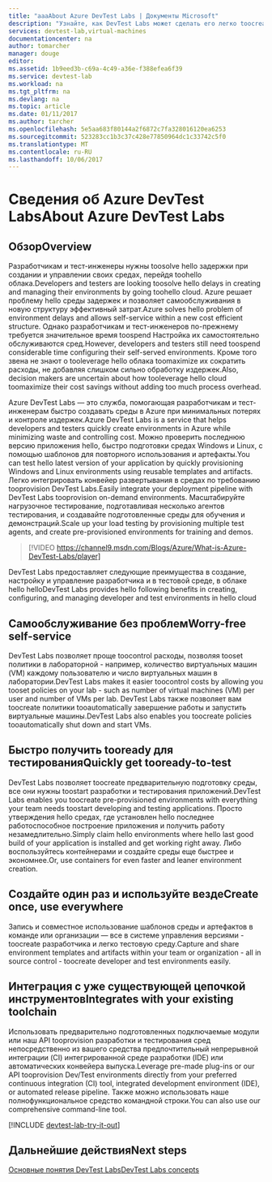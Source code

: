 ```yaml
---
title: "aaaAbout Azure DevTest Labs | Документы Microsoft"
description: "Узнайте, как DevTest Labs может сделать его легко toocreate, управление и мониторинг виртуальных машин Azure"
services: devtest-lab,virtual-machines
documentationcenter: na
author: tomarcher
manager: douge
editor: 
ms.assetid: 1b9eed3b-c69a-4c49-a36e-f388efea6f39
ms.service: devtest-lab
ms.workload: na
ms.tgt_pltfrm: na
ms.devlang: na
ms.topic: article
ms.date: 01/11/2017
ms.author: tarcher
ms.openlocfilehash: 5e5aa683f80144a2f6872c7fa328016120ea6253
ms.sourcegitcommit: 523283cc1b3c37c428e77850964dc1c33742c5f0
ms.translationtype: MT
ms.contentlocale: ru-RU
ms.lasthandoff: 10/06/2017
---
```

# <a name="about-azure-devtest-labs"></a><span data-ttu-id="00532-103">Сведения об Azure DevTest Labs</span><span class="sxs-lookup"><span data-stu-id="00532-103">About Azure DevTest Labs</span></span>
## <a name="overview"></a><span data-ttu-id="00532-104">Обзор</span><span class="sxs-lookup"><span data-stu-id="00532-104">Overview</span></span>
<span data-ttu-id="00532-105">Разработчикам и тест-инженеры нужны toosolve hello задержки при создании и управлении своих средах, перейдя toohello облака.</span><span class="sxs-lookup"><span data-stu-id="00532-105">Developers and testers are looking toosolve hello delays in creating and managing their environments by going toohello cloud.</span></span>  <span data-ttu-id="00532-106">Azure решает проблему hello среды задержек и позволяет самообслуживания в новую структуру эффективный затрат.</span><span class="sxs-lookup"><span data-stu-id="00532-106">Azure solves hello problem of environment delays and allows self-service within a new cost efficient structure.</span></span>  <span data-ttu-id="00532-107">Однако разработчикам и тест-инженеров по-прежнему требуется значительное время toospend Настройка их самостоятельно обслуживаются сред.</span><span class="sxs-lookup"><span data-stu-id="00532-107">However, developers and testers still need toospend considerable time configuring their self-served environments.</span></span> <span data-ttu-id="00532-108">Кроме того звена не знают о tooleverage hello облака toomaximize их сократить расходы, не добавляя слишком сильно обработку издержек.</span><span class="sxs-lookup"><span data-stu-id="00532-108">Also, decision makers are uncertain about how tooleverage hello cloud toomaximize their cost savings without adding too much process overhead.</span></span>

<span data-ttu-id="00532-109">Azure DevTest Labs — это служба, помогающая разработчикам и тест-инженерам быстро создавать среды в Azure при минимальных потерях и контроле издержек.</span><span class="sxs-lookup"><span data-stu-id="00532-109">Azure DevTest Labs is a service that helps developers and testers quickly create environments in Azure while minimizing waste and controlling cost.</span></span> <span data-ttu-id="00532-110">Можно проверить последнюю версию приложения hello, быстро подготовки средах Windows и Linux, с помощью шаблонов для повторного использования и артефакты.</span><span class="sxs-lookup"><span data-stu-id="00532-110">You can test hello latest version of your application by quickly provisioning Windows and Linux environments using reusable templates and artifacts.</span></span> <span data-ttu-id="00532-111">Легко интегрировать конвейер развертывания в средах по требованию tooprovision DevTest Labs.</span><span class="sxs-lookup"><span data-stu-id="00532-111">Easily integrate your deployment pipeline with DevTest Labs tooprovision on-demand environments.</span></span> <span data-ttu-id="00532-112">Масштабируйте нагрузочное тестирование, подготавливая несколько агентов тестирования, и создавайте подготовленные среды для обучения и демонстраций.</span><span class="sxs-lookup"><span data-stu-id="00532-112">Scale up your load testing by provisioning multiple test agents, and create pre-provisioned environments for training and demos.</span></span>

> [!VIDEO https://channel9.msdn.com/Blogs/Azure/What-is-Azure-DevTest-Labs/player]
> 
> 

<span data-ttu-id="00532-113">DevTest Labs предоставляет следующие преимущества в создание, настройку и управление разработчика и в тестовой среде, в облаке hello hello</span><span class="sxs-lookup"><span data-stu-id="00532-113">DevTest Labs provides hello following benefits in creating, configuring, and managing developer and test environments in hello cloud</span></span>

## <a name="worry-free-self-service"></a><span data-ttu-id="00532-114">Самообслуживание без проблем</span><span class="sxs-lookup"><span data-stu-id="00532-114">Worry-free self-service</span></span>
<span data-ttu-id="00532-115">DevTest Labs позволяет проще toocontrol расходы, позволяя tooset политики в лабораторной - например, количество виртуальных машин (VM) каждому пользователю и число виртуальных машин в лаборатории.</span><span class="sxs-lookup"><span data-stu-id="00532-115">DevTest Labs makes it easier toocontrol costs by allowing you tooset policies on your lab - such as number of virtual machines (VM) per user and number of VMs per lab.</span></span> <span data-ttu-id="00532-116">DevTest Labs также позволяет вам toocreate политики tooautomatically завершение работы и запустить виртуальные машины.</span><span class="sxs-lookup"><span data-stu-id="00532-116">DevTest Labs also enables you toocreate policies tooautomatically shut down and start VMs.</span></span>

## <a name="quickly-get-tooready-to-test"></a><span data-ttu-id="00532-117">Быстро получить tooready для тестирования</span><span class="sxs-lookup"><span data-stu-id="00532-117">Quickly get tooready-to-test</span></span>
<span data-ttu-id="00532-118">DevTest Labs позволяет toocreate предварительную подготовку среды, все они нужны toostart разработки и тестирования приложений.</span><span class="sxs-lookup"><span data-stu-id="00532-118">DevTest Labs enables you toocreate pre-provisioned environments with everything your team needs toostart developing and testing applications.</span></span> <span data-ttu-id="00532-119">Просто утверждения hello средах, где установлен hello последнее работоспособное построение приложения и получить работу незамедлительно.</span><span class="sxs-lookup"><span data-stu-id="00532-119">Simply claim hello environments where hello last good build of your application is installed and get working right away.</span></span> <span data-ttu-id="00532-120">Либо воспользуйтесь контейнерами и создайте среды еще быстрее и экономнее.</span><span class="sxs-lookup"><span data-stu-id="00532-120">Or, use containers for even faster and leaner environment creation.</span></span>

## <a name="create-once-use-everywhere"></a><span data-ttu-id="00532-121">Создайте один раз и используйте везде</span><span class="sxs-lookup"><span data-stu-id="00532-121">Create once, use everywhere</span></span>
<span data-ttu-id="00532-122">Запись и совместное использование шаблонов среды и артефактов в команде или организации — все в системе управления версиями - toocreate разработчика и легко тестовую среду.</span><span class="sxs-lookup"><span data-stu-id="00532-122">Capture and share environment templates and artifacts within your team or organization - all in source control - toocreate developer and test environments easily.</span></span>

## <a name="integrates-with-your-existing-toolchain"></a><span data-ttu-id="00532-123">Интеграция с уже существующей цепочкой инструментов</span><span class="sxs-lookup"><span data-stu-id="00532-123">Integrates with your existing toolchain</span></span>
<span data-ttu-id="00532-124">Использовать предварительно подготовленных подключаемые модули или наш API tooprovision разработки и тестирования сред непосредственно из вашего средства предпочтительный непрерывной интеграции (CI) интегрированной среде разработки (IDE) или автоматических конвейера выпуска.</span><span class="sxs-lookup"><span data-stu-id="00532-124">Leverage pre-made plug-ins or our API tooprovision Dev/Test environments directly from your preferred continuous integration (CI) tool, integrated development environment (IDE), or automated release pipeline.</span></span> <span data-ttu-id="00532-125">Также можно использовать наше полнофункциональное средство командной строки.</span><span class="sxs-lookup"><span data-stu-id="00532-125">You can also use our comprehensive command-line tool.</span></span>


[!INCLUDE [devtest-lab-try-it-out](../../includes/devtest-lab-try-it-out.md)]

## <a name="next-steps"></a><span data-ttu-id="00532-126">Дальнейшие действия</span><span class="sxs-lookup"><span data-stu-id="00532-126">Next steps</span></span>
[<span data-ttu-id="00532-127">Основные понятия DevTest Labs</span><span class="sxs-lookup"><span data-stu-id="00532-127">DevTest Labs concepts</span></span>](devtest-lab-concepts.md)

